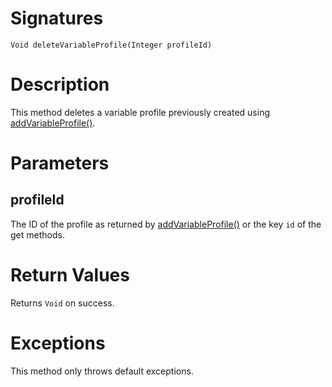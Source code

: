 <!---
{
    "category": "Variable Profiles",
    "name": "deleteVariableProfile",
    "shortDescription": "Deletes a variable profile (= \"scene\")"
}
--->

# Signatures

```
Void deleteVariableProfile(Integer profileId)
```

# Description

This method deletes a variable profile previously created using [addVariableProfile()](#addVariableProfile).

# Parameters

## profileId

The ID of the profile as returned by [addVariableProfile()](#addVariableProfile) or the key `id` of the get methods.

# Return Values

Returns `Void` on success.

# Exceptions

This method only throws default exceptions.